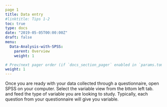 ```yaml
---
page 1
title: Data entry 
#linktitle: Tips 1-2
toc: true
type: docs
date: "2019-05-05T00:00:00Z"
draft: false
menu:
  Data-Analysis-with-SPSS:
    parent: Overview
    weight: 1

# Prev/next pager order (if `docs_section_pager` enabled in `params.toml`)
weight: 1
---
```

Once you are ready with your data collected through a questionnaire, open SPSS on your computer. Select the variable view from the bttom left tab.
and feed the type of variable you are looking to study. Typically, each question from your questionnaire will give you variable.
